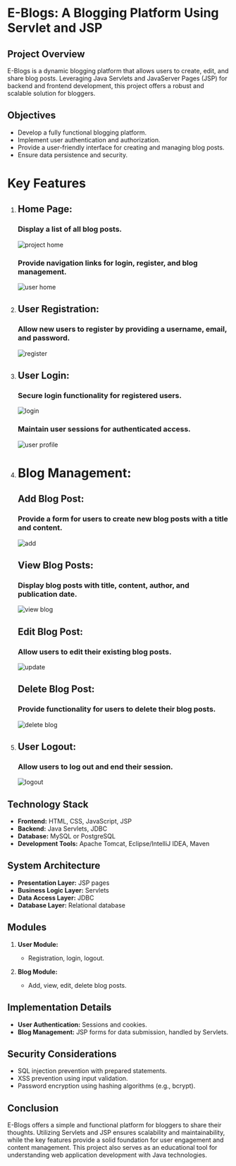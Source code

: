 # E-Blogs: A Blogging Platform Using Servlet and JSP

## Project Overview
E-Blogs is a dynamic blogging platform that allows users to create, edit, and share blog posts. Leveraging Java Servlets and JavaServer Pages (JSP) for backend and frontend development, this project offers a robust and scalable solution for bloggers.

## Objectives
- Develop a fully functional blogging platform.
- Implement user authentication and authorization.
- Provide a user-friendly interface for creating and managing blog posts.
- Ensure data persistence and security.

# Key Features
1. ## Home Page:
   ### Display a list of all blog posts.
   ![project home](https://github.com/user-attachments/assets/f299cfb4-2690-4b61-becc-25d3cc110985)

   ### Provide navigation links for login, register, and blog management.
   ![user home](https://github.com/user-attachments/assets/cd9252b9-8640-4a2f-8603-26fadc652cd5)


2. ## User Registration:
   ### Allow new users to register by providing a username, email, and password.
   ![register](https://github.com/user-attachments/assets/a93570a2-6d52-4f81-88ce-375ef3c4b666)


3. ## User Login:
   ### Secure login functionality for registered users.
   ![login](https://github.com/user-attachments/assets/5be5f53f-1491-40c7-838b-19ac103b0676)
   
   ### Maintain user sessions for authenticated access.
   ![user profile](https://github.com/user-attachments/assets/b4a275c7-cf7f-48dd-9d2c-f56dff27bb5e)





5. # Blog Management:
   ## Add Blog Post:
   ### Provide a form for users to create new blog posts with a title and content.
   ![add](https://github.com/user-attachments/assets/67faaf03-53da-4de7-bf8f-0f6774bc9206)

   ## View Blog Posts:
   ### Display blog posts with title, content, author, and publication date.
   ![view blog](https://github.com/user-attachments/assets/049a42b4-bc4d-4c92-9a99-0eca7ca4b735)

   ## Edit Blog Post:
   ### Allow users to edit their existing blog posts.
   ![update](https://github.com/user-attachments/assets/5074eae8-d427-4f8e-a9da-1d843fe642a0)

   ## Delete Blog Post:
   ### Provide functionality for users to delete their blog posts.
   ![delete blog](https://github.com/user-attachments/assets/1b9e21ec-d81a-4e06-b83d-90dcc458b8ae)


6. ## User Logout:
   ### Allow users to log out and end their session.
   ![logout](https://github.com/user-attachments/assets/7a16f1e8-c57b-435e-a424-a262624056fc)
      

## Technology Stack
- **Frontend:** HTML, CSS, JavaScript, JSP
- **Backend:** Java Servlets, JDBC
- **Database:** MySQL or PostgreSQL
- **Development Tools:** Apache Tomcat, Eclipse/IntelliJ IDEA, Maven

## System Architecture
- **Presentation Layer:** JSP pages
- **Business Logic Layer:** Servlets
- **Data Access Layer:** JDBC
- **Database Layer:** Relational database

## Modules
1. **User Module:**
   - Registration, login, logout.

2. **Blog Module:**
   - Add, view, edit, delete blog posts.

## Implementation Details
- **User Authentication:** Sessions and cookies.
- **Blog Management:** JSP forms for data submission, handled by Servlets.

## Security Considerations
- SQL injection prevention with prepared statements.
- XSS prevention using input validation.
- Password encryption using hashing algorithms (e.g., bcrypt).

## Conclusion
E-Blogs offers a simple and functional platform for bloggers to share their thoughts. Utilizing Servlets and JSP ensures scalability and maintainability, while the key features provide a solid foundation for user engagement and content management. This project also serves as an educational tool for understanding web application development with Java technologies.
